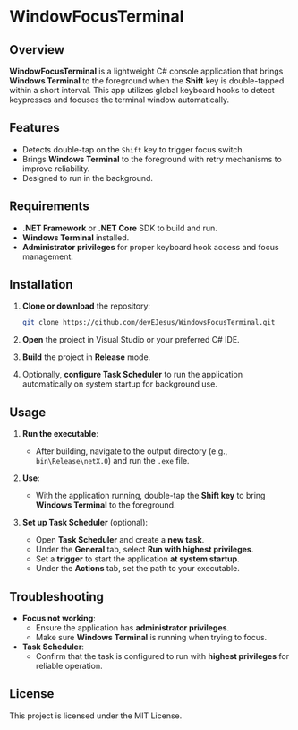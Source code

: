 # WindowFocusTerminal

## Overview

**WindowFocusTerminal** is a lightweight C# console application that brings **Windows Terminal** to the foreground when the **Shift** key is double-tapped within a short interval. This app utilizes global keyboard hooks to detect keypresses and focuses the terminal window automatically.

## Features

- Detects double-tap on the `Shift` key to trigger focus switch.
- Brings **Windows Terminal** to the foreground with retry mechanisms to improve reliability.
- Designed to run in the background.

## Requirements

- **.NET Framework** or **.NET Core** SDK to build and run.
- **Windows Terminal** installed.
- **Administrator privileges** for proper keyboard hook access and focus management.

## Installation

1. **Clone or download** the repository:
   ```bash
   git clone https://github.com/devEJesus/WindowsFocusTerminal.git
	```
	
2. **Open** the project in Visual Studio or your preferred C# IDE.

3. **Build** the project in **Release** mode.

4. Optionally, **configure Task Scheduler** to run the application automatically on system startup for background use.

## Usage

1. **Run the executable**:
   - After building, navigate to the output directory (e.g., `bin\Release\netX.0`) and run the `.exe` file.

2. **Use**:
   - With the application running, double-tap the **Shift key** to bring **Windows Terminal** to the foreground.

3. **Set up Task Scheduler** (optional):
   - Open **Task Scheduler** and create a **new task**.
   - Under the **General** tab, select **Run with highest privileges**.
   - Set a **trigger** to start the application **at system startup**.
   - Under the **Actions** tab, set the path to your executable.

## Troubleshooting

- **Focus not working**:
  - Ensure the application has **administrator privileges**.
  - Make sure **Windows Terminal** is running when trying to focus.
- **Task Scheduler**:
  - Confirm that the task is configured to run with **highest privileges** for reliable operation.

## License

This project is licensed under the MIT License.
